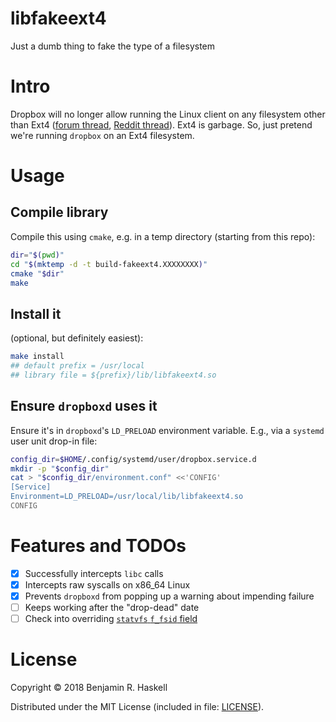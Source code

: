# libfakeext4

Just a dumb thing to fake the type of a filesystem

# Intro

Dropbox will no longer allow running the Linux client on any filesystem other
than Ext4 ([forum thread][support], [Reddit thread][reddit]).  Ext4 is garbage.
So, just pretend we're running `dropbox` on an Ext4 filesystem.

# Usage

## Compile library

Compile this using `cmake`, e.g. in a temp directory (starting from this repo):

```sh
dir="$(pwd)"
cd "$(mktemp -d -t build-fakeext4.XXXXXXXX)"
cmake "$dir"
make
```

## Install it

(optional, but definitely easiest):

```sh
make install
## default prefix = /usr/local
## library file = ${prefix}/lib/libfakeext4.so
```

## Ensure `dropboxd` uses it

Ensure it's in `dropboxd`'s `LD_PRELOAD` environment variable. E.g., via a
`systemd` user unit drop-in file:

```sh
config_dir=$HOME/.config/systemd/user/dropbox.service.d
mkdir -p "$config_dir"
cat > "$config_dir/environment.conf" <<'CONFIG'
[Service]
Environment=LD_PRELOAD=/usr/local/lib/libfakeext4.so
CONFIG
```

# Features and TODOs

- [x] Successfully intercepts `libc` calls
- [x] Intercepts raw syscalls on x86_64 Linux
- [x] Prevents `dropboxd` from popping up a warning about impending failure
- [ ] Keeps working after the "drop-dead" date
- [ ] Check into overriding [`statvfs` `f_fsid` field][statvfs]

# License

Copyright © 2018 Benjamin R. Haskell

Distributed under the MIT License (included in file: [LICENSE](LICENSE)).

[support]: https://www.dropboxforum.com/t5/Syncing-and-uploads/Dropbox-client-warns-me-that-it-ll-stop-syncing-in-Nov-why/td-p/290058
[reddit]: https://www.reddit.com/r/linux/comments/966xt0/linux_dropbox_client_will_stop_syncing_on_any/
[statvfs]: https://www.reddit.com/r/linux/comments/966xt0/linux_dropbox_client_will_stop_syncing_on_any/e3yx2gs/
